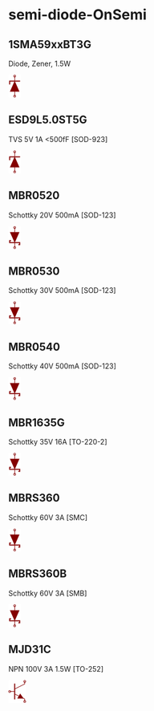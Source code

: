 # semi-diode-OnSemi

## 1SMA59xxBT3G
Diode, Zener, 1.5W

![1SMA59xxBT3G__1__1](/images/_semi__ZENER__1__1.png?raw=true) 

## ESD9L5.0ST5G
TVS 5V 1A <500fF [SOD-923]

![ESD9L5.0ST5G__1__1](/images/_semi__ZENER__1__1.png?raw=true) 

## MBR0520
Schottky 20V 500mA [SOD-123]

![MBR0520__1__1](/images/semi-diode-Vishay__SS12__1__1.png?raw=true) 

## MBR0530
Schottky 30V 500mA [SOD-123]

![MBR0530__1__1](/images/semi-diode-Vishay__SS12__1__1.png?raw=true) 

## MBR0540
Schottky 40V 500mA [SOD-123]

![MBR0540__1__1](/images/semi-diode-Vishay__SS12__1__1.png?raw=true) 

## MBR1635G
Schottky 35V 16A [TO-220-2]

![MBR1635G__1__1](/images/semi-diode-Vishay__SS12__1__1.png?raw=true) 

## MBRS360
Schottky 60V 3A [SMC]

![MBRS360__1__1](/images/semi-diode-Vishay__SS12__1__1.png?raw=true) 

## MBRS360B
Schottky 60V 3A [SMB]

![MBRS360B__1__1](/images/semi-diode-Vishay__SS12__1__1.png?raw=true) 

## MJD31C
NPN 100V 3A 1.5W [TO-252]

![MJD31C__1__1](/images/semi-trans-NXP__BFR540__1__1.png?raw=true) 

